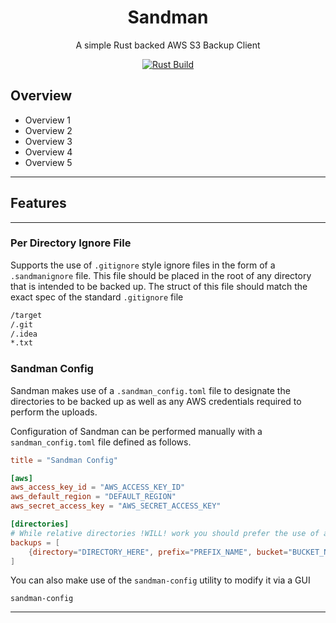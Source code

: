 <div align="center">

# Sandman
A simple Rust backed AWS S3 Backup Client

[![Rust Build](https://github.com/ameigen/Sandman/actions/workflows/rust.yml/badge.svg)](https://github.com/ameigen/Sandman/actions/workflows/rust.yml)
</div>

<div align="left">


## Overview

* Overview 1
* Overview 2
* Overview 3
* Overview 4
* Overview 5

---
## Features

---

### Per Directory Ignore File

Supports the use of `.gitignore` style ignore files in the form of a `.sandmanignore` file. This file should be placed
in the root of any directory that is intended to be backed up. The struct of this file should match the exact spec of 
the standard `.gitignore` file

```markdown
/target
/.git
/.idea
*.txt
```

### Sandman Config

Sandman makes use of a `.sandman_config.toml` file to designate the directories to be backed up as well as any AWS 
credentials required to perform the uploads.

Configuration of Sandman can be performed manually with a `sandman_config.toml` file defined as follows.

```toml
title = "Sandman Config"

[aws]
aws_access_key_id = "AWS_ACCESS_KEY_ID"
aws_default_region = "DEFAULT_REGION"
aws_secret_access_key = "AWS_SECRET_ACCESS_KEY"

[directories]
# While relative directories !WILL! work you should prefer the use of absolute directories
backups = [
    {directory="DIRECTORY_HERE", prefix="PREFIX_NAME", bucket="BUCKET_NAME"},
]

```

You can also make use of the `sandman-config` utility to modify it via a GUI
```shell
sandman-config
```
---
</div>

